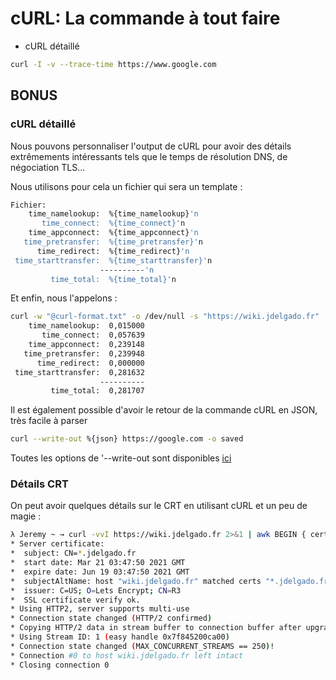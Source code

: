 # cURL: La commande à tout faire

-   cURL détaillé

```bash
curl -I -v --trace-time https://www.google.com
```

## BONUS

### cURL détaillé

Nous pouvons personnaliser l'output de cURL pour avoir des détails
extrêmements intéressants tels que le temps de résolution DNS, de
négociation TLS...

Nous utilisons pour cela un fichier qui sera un template :

```bash
Fichier:
    time_namelookup:  %{time_namelookup}'n
       time_connect:  %{time_connect}'n
    time_appconnect:  %{time_appconnect}'n
   time_pretransfer:  %{time_pretransfer}'n
      time_redirect:  %{time_redirect}'n
 time_starttransfer:  %{time_starttransfer}'n
                    ----------'n
         time_total:  %{time_total}'n
```

Et enfin, nous l'appelons :

```bash
curl -w "@curl-format.txt" -o /dev/null -s "https://wiki.jdelgado.fr"
    time_namelookup:  0,015000
       time_connect:  0,057639
    time_appconnect:  0,239148
   time_pretransfer:  0,239948
      time_redirect:  0,000000
 time_starttransfer:  0,281632
                    ----------
         time_total:  0,281707
```

Il est également possible d'avoir le retour de la commande cURL en
JSON, très facile à parser

```bash
curl --write-out %{json} https://google.com -o saved
```

Toutes les options de '--write-out sont disponibles
[ici](https://curl.se/docs/manpage.html#-w)

### Détails CRT

On peut avoir quelques détails sur le CRT en utilisant cURL et un peu de
magie :

```bash
λ Jeremy ~ → curl -vvI https://wiki.jdelgado.fr 2>&1 | awk BEGIN { cert=0 } /^'* Server certificate:/ { cert=1 } /^'*/ { if (cert) print }
* Server certificate:
*  subject: CN=*.jdelgado.fr
*  start date: Mar 21 03:47:50 2021 GMT
*  expire date: Jun 19 03:47:50 2021 GMT
*  subjectAltName: host "wiki.jdelgado.fr" matched certs "*.jdelgado.fr"
*  issuer: C=US; O=Lets Encrypt; CN=R3
*  SSL certificate verify ok.
* Using HTTP2, server supports multi-use
* Connection state changed (HTTP/2 confirmed)
* Copying HTTP/2 data in stream buffer to connection buffer after upgrade: len=0
* Using Stream ID: 1 (easy handle 0x7f845200ca00)
* Connection state changed (MAX_CONCURRENT_STREAMS == 250)!
* Connection #0 to host wiki.jdelgado.fr left intact
* Closing connection 0

```
